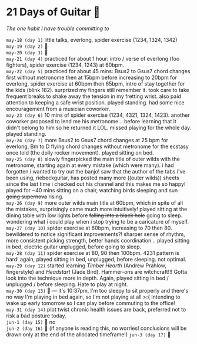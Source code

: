 # 21 Days of Guitar 🎸
*The one habit I have trouble committing to*  

`may-18 (day 1)` little talks, everlong, spider exercise (1234, 1324, 1342)  
`may-19 (day 2)` 🤡  
`may-20 (day 3)` 🤡  
`may-21 (day 4)` practiced for about 1 hour: intro / verse of everlong (foo fighters), spider exercise (1234, 1243) at 60bpm.  
`may-22 (day 5)` practiced for about 45 mins: Bsus2 to Gsus7 chord changes  first without metronome then at 15bpm before increasing to 20bpm for everlong, spider exercise at 60bpm then 65bpm, intro of stay together for the kids (blink 182). surprized my fingers still remember it. took care to take frequent breaks to shake away the tension in my fretting wrist. also paid attention to keeping a safe wrist position. played standing. had some nice encouragement from a musician coworker.  
`may-23 (day 6)` 10 mins of spider exercise (1234, 4321, 1324, 1423). another coworker proposed to lend me his metronome... before learning that it didn't belong to him so he returned it LOL. missed playing for the whole day. played standing.  
`may-24 (day 7)` more Bsus2 to Gsus7 chord changes at 25 bpm for everlong, Bm to D flying chord changes without metronome for the ecstasy once told (the dolly rocker movement). played sitting on bed.  
`may-25 (day 8)` slowly fingerpicked the main title of outer wilds with the metronome, starting again at every mistake (which were many). i had forgotten i wanted to try out the banjo! saw that the author of the tabs i've been using, riebeckguitar, has posted many more ((outer wilds)) sheets since the last time i checked out his channel and this makes me so happy! played for ~40 mins sitting on a chair, watching birds sleeping and sun ~~going supernova~~ rising.  
`may-26 (day 9)` more outer wilds main title at 60bpm, which in spite of all the mistakes, surprisingly came much more intuitively! played sitting at the dining table with low lights before ~~falling into a black hole~~ going to sleep. wondering what i could play when i stop trying to be a caricature of myself.  
`may-27 (day 10)` spider exercise at 60bpm, increasing to 70 then 80. bewildered to notice significant improvements?! sharper sense of rhythm, more consistent picking strength, better hands coordination... played sitting in bed, electric guitar unplugged, before going to sleep.  
`may-28 (day 11)` spider exercise at 80, 90 then 100bpm. 4231 pattern is hard! again, played sitting in bed, unplugged, before sleeping. not optimal.  
`may-29 (day 12)` started learning *Timber Hearth* (Andrew Prahlow, fingerstyle) and *Headstart* (Jade Bird). Hammer-ons are witchcraft!!! Gotta look into the technique more in depth. Again, played sitting in bed / unplugged / before sleeping. Hate to play at night.  
`may-30 (day 13)` 🤡 — it's 10:37pm, I'm too sleepy to sit properly and there's no way I'm playing in bed again, so I'm not playing at all >:{ Intending to wake up early tomorrow so I can play before commuting to the office!  
`may-31 (day 14)` plot twist chronic health issues are back, preferred not to risk a bad posture today.  
`jun-1 (day 15)` 🤡 no  
`jun-2 (day 16)` 🤡 (if anyone is reading this, no worries! conclusions will be drawn only at the end of the allocated timeframe!)
`jun-3 (day 17)` 🤡
